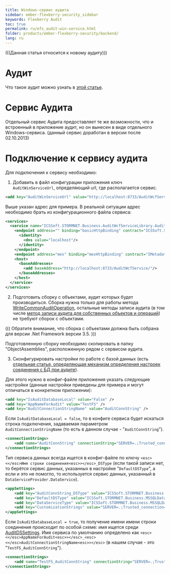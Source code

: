 ```yaml
---
title: Windows-сервис аудита
sidebar: ember-flexberry-security_sidebar
keywords: Flexberry Audit
toc: true
permalink: ru/efs_audit-win-service.html
folder: products/ember-flexberry-security/backend/
lang: ru
---
```


(((Данная статья относится к новому аудиту)))

# Аудит
Что такое аудит можно узнать в [этой статье](audit-web.html).


# Сервис Аудита
Отдельный сервис Аудита предоставляет те же возможности, что и встроенный в приложение аудит, но он вынесен в виде отдельного Windows-сервиса. (данный сервис доработан в версии после 02.10.2013)

# Подключение к сервису аудита
Для подключения к сервису необходимо: 

1. Добавить в файл конфигурации приложения ключ `AuditWinServiceUrl`, определяющий url, где располагается сервис.

```xml
<add key="AuditWinServiceUrl" value="http://localhost:8733/AuditWcfService/" />
```
Выше указан адрес для примера. В реальной ситуации адрес необходимо брать из конфигурационного файла сервиса:
```xml
<services>
  <service name="ICSSoft.STORMNET.Business.AuditWcfServiceLibrary.AuditWcfService" behaviorConfiguration="MyBehavior">
	<endpoint address="" binding="basicHttpBinding" contract="ICSSoft.STORMNET.Business.AuditWcfServiceLibrary.IAuditWcfService">
	  <identity>
		<dns value="localhost"/>
	  </identity>
	</endpoint>
	<endpoint address="mex" binding="mexHttpBinding" contract="IMetadataExchange"/>
	<host>
	  <baseAddresses>
		<add baseAddress="http://localhost:8733/AuditWcfService/"/>
	  </baseAddresses>
	</host>
  </service>
</services>
```

2. Подготовить сборку с объектами, аудит которых будет производиться. Сборка нужна только для работы метода [WriteCommonAuditOperation](audit-web-api.html), остальные методы записи аудита (в том числе [метод записи аудита для собственных объектов и операций](audit-web-api.html)) не требуют сборок с объектами.

(((
<msg type=important>Обратите внимание, что сборка с объектами должна быть собрана для версии .Net Framework версии 3.5.</msg>
)))

Подготовленную сборку необходимо скопировать в папку "ObjectAssemblies", расположенную рядом с сервисом аудита.

3. Сконфигурировать настройки по работе с базой данных (есть [отдельная статья, определяющая механизм определения настроек соединения с БД при аудите](data-service-for-audit.html)).

Для этого нужно в конфиг-файле приложения указать следующие настройки (данные настройки приведены для примера и могут отличаться в конкретном приложении):
```xml
<add key="IsAuditDatabaseLocal" value="False" />
<add key="AppNameForAudit" value="TestFS" />
<add key="AuditConnectionStringName" value="AuditConnString" />
```

Если `IsAuditDatabaseLocal = false`, то в конфиге сервиса будет искаться строка подключения, задаваемая параметром `AuditConnectionStringName` (то есть в данном случае - "`AuditConnString`").
```xml
<connectionStrings>
	<add name="AuditConnString" connectionString="SERVER=.;Trusted_connection=yes;DATABASE=AuditEtaloneDB;" />
</connectionStrings>
```

Тип сервиса данных всегда ищется в конфиг-файле по ключу `<esc><</esc>Имя строки соединения<esc>></esc>_DSType` (если такой записи нет, то берётся сервис данных, указанных в настройке "`DefaultDSType`", а если и это не помогло, то используется сервис данных, указанный в `DataServiceProvider.DataService`).

```xml
<appSettings>
    <add key="AuditConnString_DSType" value="ICSSoft.STORMNET.Business.MSSQLDataService, ICSSoft.STORMNET.Business.MSSQLDataService"/>
    <add key="DefaultDSType" value="ICSSoft.STORMNET.Business.MSSQLDataService, ICSSoft.STORMNET.Business.MSSQLDataService"/>
    <add key="DataServiceType" value="ICSSoft.STORMNET.Business.MSSQLDataService, ICSSoft.STORMNET.Business.MSSQLDataService" />
    <add key="CustomizationStrings" value="SERVER=.;Trusted_connection=yes;DATABASE=qwerty;" />
</appSettings>
```

Если `IsAuditDatabaseLocal = true`, то получение имени имени строки соединения происходит по особой схеме: имя ищется среди [AuditDSSettings](audit-web.html). Имя сервиса по умолчанию определено как `<esc><</esc>AppNameForAudit<esc>></esc>_<esc><</esc>AuditConnectionStringName<esc>></esc>` (в нашем случае - это "`TestFS_AuditConnString`").

```xml
<connectionStrings>
	<add name="TestFS_AuditConnString" connectionString="SERVER=.;Trusted_connection=yes;DATABASE=AuditEtaloneDB;" />
</connectionStrings>
```

